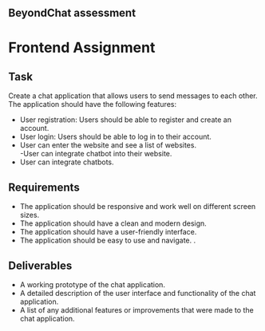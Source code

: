## BeyondChat assessment
# Frontend Assignment

## Task
Create a chat application that allows users to send messages to each other. The application should have the following features:

- User registration: Users should be able to register and create an account.
- User login: Users should be able to log in to their account.
- User can enter the website and see a list of websites.  
-User can integrate chatbot into their website.
- User can integrate chatbots.


## Requirements

- The application should be responsive and work well on different screen sizes.
- The application should have a clean and modern design.
- The application should have a user-friendly interface.
- The application should be easy to use and navigate.
.                      

## Deliverables

- A working prototype of the chat application.
- A detailed description of the user interface and functionality of the chat application.
- A list of any additional features or improvements that were made to the chat application.
